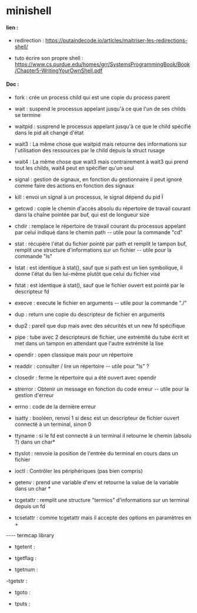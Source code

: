 # minishell

#### lien :

   - redirection : https://putaindecode.io/articles/maitriser-les-redirections-shell/

   - tuto écrire son propre shell : https://www.cs.purdue.edu/homes/grr/SystemsProgrammingBook/Book/Chapter5-WritingYourOwnShell.pdf
  
 #### Doc : 
 
  - fork : crée un process child qui est une copie du process parent 

- wait : suspend le processus appelant jusqu'à ce que l'un de ses childs se termine

- waitpid : susprend le processus appelant jusqu'à ce que le child spécifié dans le pid ait changé d'état
	
- wait3 : La même chose que waitpid mais retourne des informations sur l'utilisation des ressources par le child depuis la struct rusage

- wait4 : La même chose que wait3 mais contrairement à wait3 qui prend tout les childs, wait4 peut en spécifier qu'un seul

- signal : gestion de signaux, en fonction du gestionnaire il peut ignoré comme faire des actions en fonction des signaux

- kill : envoi un signal à un processus, le signal dépend du pid
Ï
- getcwd : copie le chemin d'accès absolu du répertoire de travail courant dans la chaîne pointée par buf, qui est de longueur size

- chdir : remplace le répertoire de travail courant du processus appelant par celui indiqué dans le chemin path -- utile pour la commande "cd"

- stat : récupère l'état du fichier pointé par path et remplit le tampon buf, remplit une structure d'informations sur un fichier -- utile pour la commande "ls"

- lstat : est identique à stat(), sauf que si path est un lien symbolique, il donne l'état du lien lui-même plutôt que celui du fichier visé

- fstat : est identique à stat(), sauf que le fichier ouvert est pointé par le descripteur fd

- execve : execute le fichier en arguments -- utile pour la commande "./"

- dup : return une copie du descripteur de fichier en arguments

- dup2 : pareil que dup mais avec des sécurités et un new fd spécifique

- pipe : tube avec 2 descripteurs de fichier, une extrémité du tube écrit et met dans un tampon en attendant que l'autre extrémité la lise

- opendir : open classique mais pour un répertoire

- readdir : consulter / lire un répertoire -- utile pour "ls" ? 

- closedir : ferme le répertoire qui a été ouvert avec opendir

- strerror : Obtenir un message en fonction du code erreur -- utile pour la gestion d'erreur

- errno : code de la dernière erreur

- isatty : booléen, renvoi 1 si desc est un descripteur de fichier ouvert connecté à un terminal, sinon 0

- ttyname : si le fd est connecté à un terminal il retourne le chemin (absolu ?) dans un char* 

- ttyslot : renvoie la position de l'entrée du terminal en cours dans un fichier

- ioctl : Contrôler les périphériques (pas bien compris)

- getenv : prend une variable d'env et retourne la value de la variable dans un char *

- tcgetattr : remplit une structure "termios" d'informations sur un terminal depuis un fd

- tcsetattr : comme tcgetattr mais il accepte des options en paramètres en + 

---- termcap library

- tgetent : 

- tgetflag : 

- tgetnum : 

-tgetstr : 

- tgoto :

- tputs : 
